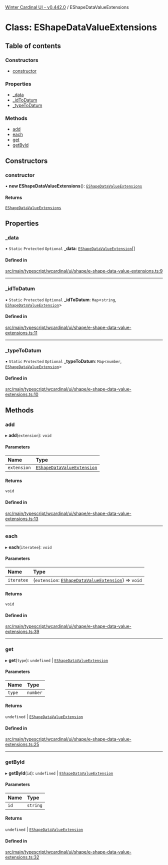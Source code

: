 [Winter Cardinal UI - v0.442.0](../index.md) / EShapeDataValueExtensions

# Class: EShapeDataValueExtensions

## Table of contents

### Constructors

- [constructor](EShapeDataValueExtensions.md#constructor)

### Properties

- [\_data](EShapeDataValueExtensions.md#_data)
- [\_idToDatum](EShapeDataValueExtensions.md#_idtodatum)
- [\_typeToDatum](EShapeDataValueExtensions.md#_typetodatum)

### Methods

- [add](EShapeDataValueExtensions.md#add)
- [each](EShapeDataValueExtensions.md#each)
- [get](EShapeDataValueExtensions.md#get)
- [getById](EShapeDataValueExtensions.md#getbyid)

## Constructors

### constructor

• **new EShapeDataValueExtensions**(): [`EShapeDataValueExtensions`](EShapeDataValueExtensions.md)

#### Returns

[`EShapeDataValueExtensions`](EShapeDataValueExtensions.md)

## Properties

### \_data

▪ `Static` `Protected` `Optional` **\_data**: [`EShapeDataValueExtension`](../interfaces/EShapeDataValueExtension.md)[]

#### Defined in

[src/main/typescript/wcardinal/ui/shape/e-shape-data-value-extensions.ts:9](https://github.com/winter-cardinal/winter-cardinal-ui/blob/v0.442.0/src/main/typescript/wcardinal/ui/shape/e-shape-data-value-extensions.ts#L9)

___

### \_idToDatum

▪ `Static` `Protected` `Optional` **\_idToDatum**: `Map`\<`string`, [`EShapeDataValueExtension`](../interfaces/EShapeDataValueExtension.md)\>

#### Defined in

[src/main/typescript/wcardinal/ui/shape/e-shape-data-value-extensions.ts:11](https://github.com/winter-cardinal/winter-cardinal-ui/blob/v0.442.0/src/main/typescript/wcardinal/ui/shape/e-shape-data-value-extensions.ts#L11)

___

### \_typeToDatum

▪ `Static` `Protected` `Optional` **\_typeToDatum**: `Map`\<`number`, [`EShapeDataValueExtension`](../interfaces/EShapeDataValueExtension.md)\>

#### Defined in

[src/main/typescript/wcardinal/ui/shape/e-shape-data-value-extensions.ts:10](https://github.com/winter-cardinal/winter-cardinal-ui/blob/v0.442.0/src/main/typescript/wcardinal/ui/shape/e-shape-data-value-extensions.ts#L10)

## Methods

### add

▸ **add**(`extension`): `void`

#### Parameters

| Name | Type |
| :------ | :------ |
| `extension` | [`EShapeDataValueExtension`](../interfaces/EShapeDataValueExtension.md) |

#### Returns

`void`

#### Defined in

[src/main/typescript/wcardinal/ui/shape/e-shape-data-value-extensions.ts:13](https://github.com/winter-cardinal/winter-cardinal-ui/blob/v0.442.0/src/main/typescript/wcardinal/ui/shape/e-shape-data-value-extensions.ts#L13)

___

### each

▸ **each**(`iteratee`): `void`

#### Parameters

| Name | Type |
| :------ | :------ |
| `iteratee` | (`extension`: [`EShapeDataValueExtension`](../interfaces/EShapeDataValueExtension.md)) => `void` |

#### Returns

`void`

#### Defined in

[src/main/typescript/wcardinal/ui/shape/e-shape-data-value-extensions.ts:39](https://github.com/winter-cardinal/winter-cardinal-ui/blob/v0.442.0/src/main/typescript/wcardinal/ui/shape/e-shape-data-value-extensions.ts#L39)

___

### get

▸ **get**(`type`): `undefined` \| [`EShapeDataValueExtension`](../interfaces/EShapeDataValueExtension.md)

#### Parameters

| Name | Type |
| :------ | :------ |
| `type` | `number` |

#### Returns

`undefined` \| [`EShapeDataValueExtension`](../interfaces/EShapeDataValueExtension.md)

#### Defined in

[src/main/typescript/wcardinal/ui/shape/e-shape-data-value-extensions.ts:25](https://github.com/winter-cardinal/winter-cardinal-ui/blob/v0.442.0/src/main/typescript/wcardinal/ui/shape/e-shape-data-value-extensions.ts#L25)

___

### getById

▸ **getById**(`id`): `undefined` \| [`EShapeDataValueExtension`](../interfaces/EShapeDataValueExtension.md)

#### Parameters

| Name | Type |
| :------ | :------ |
| `id` | `string` |

#### Returns

`undefined` \| [`EShapeDataValueExtension`](../interfaces/EShapeDataValueExtension.md)

#### Defined in

[src/main/typescript/wcardinal/ui/shape/e-shape-data-value-extensions.ts:32](https://github.com/winter-cardinal/winter-cardinal-ui/blob/v0.442.0/src/main/typescript/wcardinal/ui/shape/e-shape-data-value-extensions.ts#L32)
